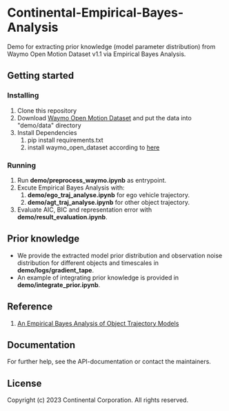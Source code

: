 # Continental-Empirical-Bayes-Analysis
Demo for extracting prior knowledge (model parameter distribution) from Waymo Open Motion Dataset v1.1 via Empirical Bayes Analysis.


## Getting started

### Installing
1. Clone this repository
2. Download [Waymo Open Motion Dataset](https://console.cloud.google.com/storage/browser/waymo_open_dataset_motion_v_1_1_0/uncompressed/scenario/training?pageState=(%22StorageObjectListTable%22:(%22f%22:%22%255B%255D%22))&prefix=&forceOnObjectsSortingFiltering=false)  and put the data into "demo/data" directory
3. Install Dependencies
    1. pip install requirements.txt
    2. install waymo_open_dataset according to [here](https://github.com/waymo-research/waymo-open-dataset/tree/master)

### Running
1. Run **demo/preprocess_waymo.ipynb** as entrypoint.
2. Excute Empirical Bayes Analysis with:
    1. **demo/ego_traj_analyse.ipynb** for ego vehicle trajectory.
    2. **demo/agt_traj_analyse.ipynb** for other object trajectory.
3. Evaluate AIC, BIC and representation error with **demo/result_evaluation.ipynb**.

## Prior knowledge
- We provide the extracted model prior distribution and observation noise distribution for different objects and timescales in **demo/logs/gradient_tape**.
- An example of integrating prior knowledge is provided in **demo/integrate_prior.ipynb**.

## Reference
 1.  [An Empirical Bayes Analysis of Object Trajectory Models](https://arxiv.org/abs/2211.01696)
 

## Documentation

For further help, see the API-documentation or contact the maintainers.

## License

Copyright (c) 2023 Continental Corporation. All rights reserved.